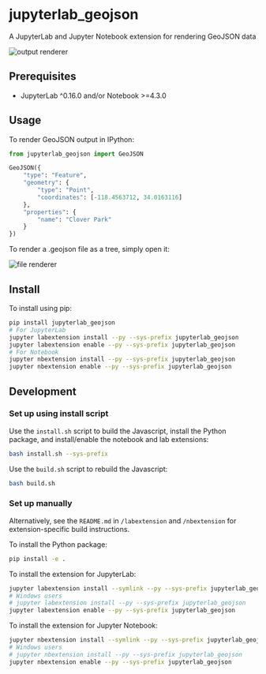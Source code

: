 # jupyterlab_geojson

A JupyterLab and Jupyter Notebook extension for rendering GeoJSON data

![output renderer](http://g.recordit.co/i2yLx3WNWy.gif)

## Prerequisites

* JupyterLab ^0.16.0 and/or Notebook >=4.3.0

## Usage

To render GeoJSON output in IPython:

```python
from jupyterlab_geojson import GeoJSON

GeoJSON({
    "type": "Feature",
    "geometry": {
        "type": "Point",
        "coordinates": [-118.4563712, 34.0163116]
    },
    "properties": {
        "name": "Clover Park"
    }
})
```

To render a .geojson file as a tree, simply open it:

![file renderer](http://g.recordit.co/5QvIyPP1kW.gif)

## Install

To install using pip:

```bash
pip install jupyterlab_geojson
# For JupyterLab
jupyter labextension install --py --sys-prefix jupyterlab_geojson
jupyter labextension enable --py --sys-prefix jupyterlab_geojson
# For Notebook
jupyter nbextension install --py --sys-prefix jupyterlab_geojson
jupyter nbextension enable --py --sys-prefix jupyterlab_geojson
```

## Development

### Set up using install script

Use the `install.sh` script to build the Javascript, install the Python package, and install/enable the notebook and lab extensions:

```bash
bash install.sh --sys-prefix
```

Use the `build.sh` script to rebuild the Javascript:

```bash
bash build.sh
```

### Set up manually

Alternatively, see the `README.md` in `/labextension` and `/nbextension` for extension-specific build instructions. 

To install the Python package:

```bash
pip install -e .
```

To install the extension for JupyterLab:

```bash
jupyter labextension install --symlink --py --sys-prefix jupyterlab_geojson
# Windows users
# jupyter labextension install --py --sys-prefix jupyterlab_geojson
jupyter labextension enable --py --sys-prefix jupyterlab_geojson
```

To install the extension for Jupyter Notebook:

```bash
jupyter nbextension install --symlink --py --sys-prefix jupyterlab_geojson
# Windows users
# jupyter nbextension install --py --sys-prefix jupyterlab_geojson
jupyter nbextension enable --py --sys-prefix jupyterlab_geojson
```
